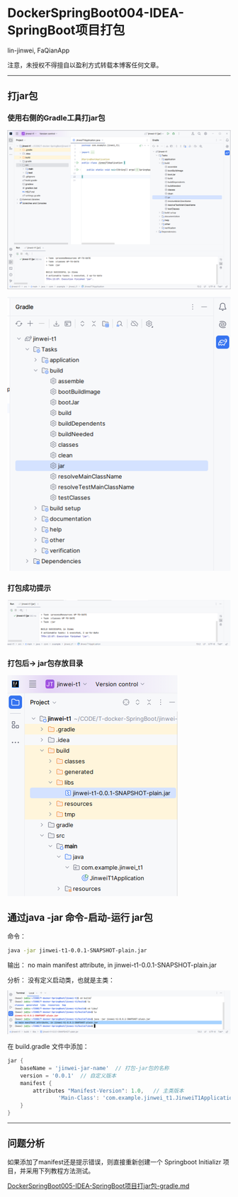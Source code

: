# DockerSpringBoot004-IDEA-SpringBoot项目打包

lin-jinwei, FaQianApp

注意，未授权不得擅自以盈利方式转载本博客任何文章。

---

## 打jar包
### 使用右侧的Gradle工具打jar包

![alt text](image-61.png)

![alt text](image-62.png)

### 打包成功提示
![alt text](image-63.png)

### 打包后-> jar包存放目录
![alt text](image-64.png)

## 通过java -jar 命令-启动-运行 jar包

命令：
```bash
java -jar jinwei-t1-0.0.1-SNAPSHOT-plain.jar 
```

输出：
no main manifest attribute, in jinwei-t1-0.0.1-SNAPSHOT-plain.jar

分析：
没有定义启动类，也就是主类：

![alt text](image-65.png)

在 build.gradle 文件中添加：
```gradle
jar {
	baseName = 'jinwei-jar-name'  // 打包-jar包的名称
	version = '0.0.1'  // 自定义版本
	manifest {
		attributes "Manifest-Version": 1.0,   // 主类版本
				'Main-Class': 'com.example.jinwei_t1.JinweiT1Application'  // 主类的路径 
	}
}

```

---

## 问题分析
如果添加了manifest还是提示错误，则直接重新创建一个 Springboot Initializr 项目，并采用下列教程方法测试。

[DockerSpringBoot005-IDEA-SpringBoot项目打jar包-gradle.md](DockerSpringBoot005-IDEA-SpringBoot项目打jar包-gradle.md)
